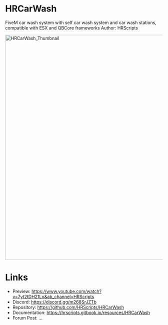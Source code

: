 # HRCarWash
FiveM car wash system with self car wash system and car wash stations, compatible with ESX and QBCore frameworks
Author: HRScripts

<img width="1280" height="720" alt="HRCarWash_Thumbnail" src="https://github.com/user-attachments/assets/3132421b-e9d7-4cec-8c71-cd3057fb1bca" />

# Links

- Preview: https://www.youtube.com/watch?v=7yt2tDH21Lo&ab_channel=HRScripts
- Discord: https://discord.gg/m268SrJZTb
- Repository: https://github.com/HRScripts/HRCarWash
- Documentation: https://hrscripts.gitbook.io/resources/HRCarWash
- Forum Post: ...